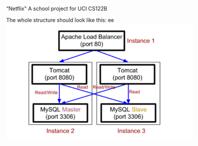 “Netflix"
A school project for UCI CS122B

The whole structure should look like this:
ee
![image](https://github.com/cxk123/-Netflix-CS122B/blob/master/images/struture.PNG)
